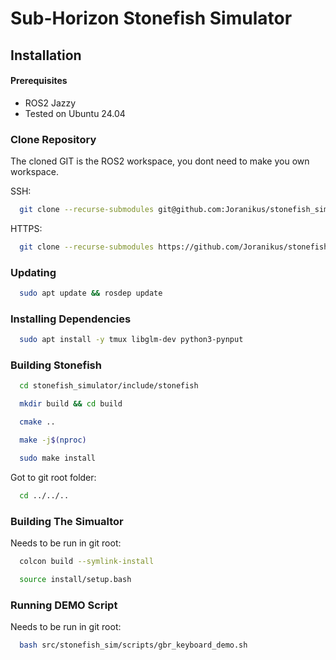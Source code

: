 # Sub-Horizon Stonefish Simulator

## Installation
#### Prerequisites

- ROS2 Jazzy
- Tested on Ubuntu 24.04

### Clone Repository

The cloned GIT is the ROS2 workspace, you dont need to make you own workspace.

SSH:
```bash
  git clone --recurse-submodules git@github.com:Joranikus/stonefish_simulator.git
```
HTTPS:
```bash
  git clone --recurse-submodules https://github.com/Joranikus/stonefish_simulator.git
```

### Updating

```bash
  sudo apt update && rosdep update
```
### Installing Dependencies

```bash
  sudo apt install -y tmux libglm-dev python3-pynput
```

### Building Stonefish

```bash
  cd stonefish_simulator/include/stonefish
```
```bash
  mkdir build && cd build
```
```bash
  cmake ..
```
```bash
  make -j$(nproc)
```
```bash
  sudo make install
```
Got to git root folder:
```bash
  cd ../../..
```

### Building The Simualtor

Needs to be run in git root:
```bash
  colcon build --symlink-install
```
```bash
  source install/setup.bash
```

### Running DEMO Script

Needs to be run in git root:
```bash
  bash src/stonefish_sim/scripts/gbr_keyboard_demo.sh
```